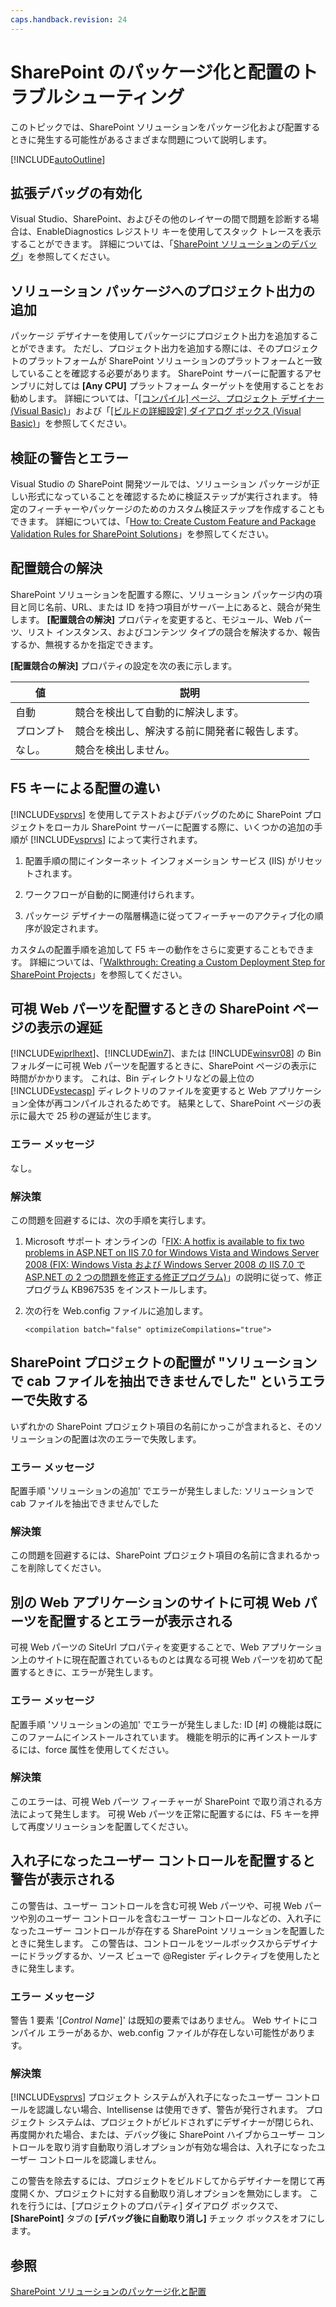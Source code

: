 ```yaml
---
caps.handback.revision: 24
---
```

# SharePoint のパッケージ化と配置のトラブルシューティング
  このトピックでは、SharePoint ソリューションをパッケージ化および配置するときに発生する可能性があるさまざまな問題について説明します。  
  
 [!INCLUDE[autoOutline](../Token/autoOutline_md.md)]  
  
## 拡張デバッグの有効化  
 Visual Studio、SharePoint、およびその他のレイヤーの間で問題を診断する場合は、EnableDiagnostics レジストリ キーを使用してスタック トレースを表示することができます。  詳細については、「[SharePoint ソリューションのデバッグ](../sharepoint/debugging-sharepoint-solutions.md)」を参照してください。  
  
## ソリューション パッケージへのプロジェクト出力の追加  
 パッケージ デザイナーを使用してパッケージにプロジェクト出力を追加することができます。  ただし、プロジェクト出力を追加する際には、そのプロジェクトのプラットフォームが SharePoint ソリューションのプラットフォームと一致していることを確認する必要があります。  SharePoint サーバーに配置するアセンブリに対しては **\[Any CPU\]** プラットフォーム ターゲットを使用することをお勧めします。  詳細については、「[&#91;コンパイル&#93; ページ、プロジェクト デザイナー &#40;Visual Basic&#41;](../ide/reference/compile-page-project-designer-visual-basic.md)」および「[&#91;ビルドの詳細設定&#93; ダイアログ ボックス &#40;Visual Basic&#41;](../ide/reference/advanced-compiler-settings-dialog-box-visual-basic.md)」を参照してください。  
  
## 検証の警告とエラー  
 Visual Studio の SharePoint 開発ツールでは、ソリューション パッケージが正しい形式になっていることを確認するために検証ステップが実行されます。  特定のフィーチャーやパッケージのためのカスタム検証ステップを作成することもできます。  詳細については、「[How to: Create Custom Feature and Package Validation Rules for SharePoint Solutions](../sharepoint/how-to-create-custom-feature-and-package-validation-rules-for-sharepoint-solutions.md)」を参照してください。  
  
## 配置競合の解決  
 SharePoint ソリューションを配置する際に、ソリューション パッケージ内の項目と同じ名前、URL、または ID を持つ項目がサーバー上にあると、競合が発生します。  **\[配置競合の解決\]** プロパティを変更すると、モジュール、Web パーツ、リスト インスタンス、およびコンテンツ タイプの競合を解決するか、報告するか、無視するかを指定できます。  
  
 **\[配置競合の解決\]** プロパティの設定を次の表に示します。  
  
|値|説明|  
|-------|--------|  
|自動|競合を検出して自動的に解決します。|  
|プロンプト|競合を検出し、解決する前に開発者に報告します。|  
|なし。|競合を検出しません。|  
  
## F5 キーによる配置の違い  
 [!INCLUDE[vsprvs](../sharepoint/includes/vsprvs-md.md)] を使用してテストおよびデバッグのために SharePoint プロジェクトをローカル SharePoint サーバーに配置する際に、いくつかの追加の手順が [!INCLUDE[vsprvs](../sharepoint/includes/vsprvs-md.md)] によって実行されます。  
  
1.  配置手順の間にインターネット インフォメーション サービス \(IIS\) がリセットされます。  
  
2.  ワークフローが自動的に関連付けられます。  
  
3.  パッケージ デザイナーの階層構造に従ってフィーチャーのアクティブ化の順序が設定されます。  
  
 カスタムの配置手順を追加して F5 キーの動作をさらに変更することもできます。  詳細については、「[Walkthrough: Creating a Custom Deployment Step for SharePoint Projects](../sharepoint/walkthrough-creating-a-custom-deployment-step-for-sharepoint-projects.md)」を参照してください。  
  
## 可視 Web パーツを配置するときの SharePoint ページの表示の遅延  
 [!INCLUDE[wiprlhext](../sharepoint/includes/wiprlhext-md.md)]、[!INCLUDE[win7](../sharepoint/includes/win7-md.md)]、または [!INCLUDE[winsvr08](../sharepoint/includes/winsvr08-md.md)] の Bin フォルダーに可視 Web パーツを配置するときに、SharePoint ページの表示に時間がかかります。  これは、Bin ディレクトリなどの最上位の [!INCLUDE[vstecasp](../sharepoint/includes/vstecasp-md.md)] ディレクトリのファイルを変更すると Web アプリケーション全体が再コンパイルされるためです。  結果として、SharePoint ページの表示に最大で 25 秒の遅延が生じます。  
  
### エラー メッセージ  
 なし。  
  
### 解決策  
 この問題を回避するには、次の手順を実行します。  
  
1.  Microsoft サポート オンラインの「[FIX: A hotfix is available to fix two problems in ASP.NET on IIS 7.0 for Windows Vista and Windows Server 2008 \(FIX: Windows Vista および Windows Server 2008 の IIS 7.0 で ASP.NET の 2 つの問題を修正する修正プログラム\)](http://go.microsoft.com/fwlink/?LinkId=179055)」の説明に従って、修正プログラム KB967535 をインストールします。  
  
2.  次の行を Web.config ファイルに追加します。  
  
    ```  
    <compilation batch="false" optimizeCompilations="true">  
    ```  
  
## SharePoint プロジェクトの配置が "ソリューションで cab ファイルを抽出できませんでした" というエラーで失敗する  
 いずれかの SharePoint プロジェクト項目の名前にかっこが含まれると、そのソリューションの配置は次のエラーで失敗します。  
  
### エラー メッセージ  
 配置手順 'ソリューションの追加' でエラーが発生しました: ソリューションで cab ファイルを抽出できませんでした  
  
### 解決策  
 この問題を回避するには、SharePoint プロジェクト項目の名前に含まれるかっこを削除してください。  
  
## 別の Web アプリケーションのサイトに可視 Web パーツを配置するとエラーが表示される  
 可視 Web パーツの SiteUrl プロパティを変更することで、Web アプリケーション上のサイトに現在配置されているものとは異なる可視 Web パーツを初めて配置するときに、エラーが発生します。  
  
### エラー メッセージ  
 配置手順 'ソリューションの追加' でエラーが発生しました: ID \[\#\] の機能は既にこのファームにインストールされています。  機能を明示的に再インストールするには、force 属性を使用してください。  
  
### 解決策  
 このエラーは、可視 Web パーツ フィーチャーが SharePoint で取り消される方法によって発生します。  可視 Web パーツを正常に配置するには、F5 キーを押して再度ソリューションを配置してください。  
  
## 入れ子になったユーザー コントロールを配置すると警告が表示される  
 この警告は、ユーザー コントロールを含む可視 Web パーツや、可視 Web パーツや別のユーザー コントロールを含むユーザー コントロールなどの、入れ子になったユーザー コントロールが存在する SharePoint ソリューションを配置したときに発生します。  この警告は、コントロールをツールボックスからデザイナーにドラッグするか、ソース ビューで @Register ディレクティブを使用したときに発生します。  
  
### エラー メッセージ  
 警告 1 要素 '\[*Control Name*\]' は既知の要素ではありません。  Web サイトにコンパイル エラーがあるか、web.config ファイルが存在しない可能性があります。  
  
### 解決策  
 [!INCLUDE[vsprvs](../sharepoint/includes/vsprvs-md.md)] プロジェクト システムが入れ子になったユーザー コントロールを認識しない場合、Intellisense は使用できず、警告が発行されます。  プロジェクト システムは、プロジェクトがビルドされずにデザイナーが閉じられ、再度開かれた場合、または、デバッグ後に SharePoint ハイブからユーザー コントロールを取り消す自動取り消しオプションが有効な場合は、入れ子になったユーザー コントロールを認識しません。  
  
 この警告を除去するには、プロジェクトをビルドしてからデザイナーを閉じて再度開くか、プロジェクトに対する自動取り消しオプションを無効にします。  これを行うには、\[プロジェクトのプロパティ\] ダイアログ ボックスで、**\[SharePoint\]** タブの **\[デバッグ後に自動取り消し\]** チェック ボックスをオフにします。  
  
## 参照  
 [SharePoint ソリューションのパッケージ化と配置](../sharepoint/packaging-and-deploying-sharepoint-solutions.md)  
  
  